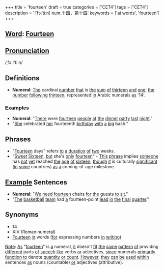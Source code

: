 +++
title = 'fourteen'
draft = true
categories = ['CET4']
tags = ['CET4']
description = '[ˈfɔːˈtiːn] num.十四，第十四'
keywords = ['ai words', 'fourteen']
+++

## [Word](/en/post/word/): [Fourteen](/en/post/fourteen/)

## [Pronunciation](/en/post/pronunciation/)
/ˌfɔːrˈtiːn/

## Definitions
- **Numeral**: [The](/en/post/the/) cardinal [number](/en/post/number/) [that](/en/post/that/) is [the](/en/post/the/) [sum](/en/post/sum/) [of](/en/post/of/) [thirteen](/en/post/thirteen/) [and](/en/post/and/) [one](/en/post/one/); [the](/en/post/the/) [number](/en/post/number/) [following](/en/post/following/) [thirteen](/en/post/thirteen/), represented [in](/en/post/in/) Arabic numerals [as](/en/post/as/) '14'.

### Examples
- **Numeral**: "[There](/en/post/there/) were [fourteen](/en/post/fourteen/) [people](/en/post/people/) [at](/en/post/at/) [the](/en/post/the/) [dinner](/en/post/dinner/) [party](/en/post/party/) [last](/en/post/last/) [night](/en/post/night/)."
- "[She](/en/post/she/) celebrated [her](/en/post/her/) fourteenth [birthday](/en/post/birthday/) [with](/en/post/with/) [a](/en/post/a/) [big](/en/post/big/) bash."

## Phrases
- "[Fourteen](/en/post/fourteen/) days" refers [to](/en/post/to/) [a](/en/post/a/) [duration](/en/post/duration/) [of](/en/post/of/) [two](/en/post/two/) weeks.
- "[Sweet](/en/post/sweet/) [Sixteen](/en/post/sixteen/), [but](/en/post/but/) she's [only](/en/post/only/) [fourteen](/en/post/fourteen/)" - [This](/en/post/this/) [phrase](/en/post/phrase/) implies [someone](/en/post/someone/) has [not](/en/post/not/) [yet](/en/post/yet/) reached [the](/en/post/the/) [age](/en/post/age/) [of](/en/post/of/) [sixteen](/en/post/sixteen/), [though](/en/post/though/) [it](/en/post/it/) is culturally [significant](/en/post/significant/) ([in](/en/post/in/) [some](/en/post/some/) countries) [as](/en/post/as/) [a](/en/post/a/) coming-of-age milestone.

## [Example](/en/post/example/) Sentences
- **Numeral**: "[We](/en/post/we/) [need](/en/post/need/) [fourteen](/en/post/fourteen/) chairs [for](/en/post/for/) [the](/en/post/the/) guests [to](/en/post/to/) [sit](/en/post/sit/)."
- "[The](/en/post/the/) [basketball](/en/post/basketball/) [team](/en/post/team/) had [a](/en/post/a/) fourteen-point [lead](/en/post/lead/) [in](/en/post/in/) [the](/en/post/the/) [final](/en/post/final/) [quarter](/en/post/quarter/)."

## Synonyms
- 14
- XIV (Roman numeral)
- [Fourteen](/en/post/fourteen/) [in](/en/post/in/) words ([for](/en/post/for/) expressing numbers [in](/en/post/in/) [writing](/en/post/writing/))

[Note](/en/post/note/): [As](/en/post/as/) "[fourteen](/en/post/fourteen/)" is [a](/en/post/a/) numeral, [it](/en/post/it/) doesn't [fit](/en/post/fit/) [the](/en/post/the/) [same](/en/post/same/) [pattern](/en/post/pattern/) [of](/en/post/of/) providing [different](/en/post/different/) parts [of](/en/post/of/) [speech](/en/post/speech/) [like](/en/post/like/) verbs [or](/en/post/or/) adjectives, [since](/en/post/since/) numerals [primarily](/en/post/primarily/) [function](/en/post/function/) [to](/en/post/to/) denote [quantity](/en/post/quantity/) [or](/en/post/or/) [count](/en/post/count/). [However](/en/post/however/), [they](/en/post/they/) [can](/en/post/can/) [be](/en/post/be/) [used](/en/post/used/) [within](/en/post/within/) sentences [as](/en/post/as/) nouns (countable) [or](/en/post/or/) adjectives (attributive).
